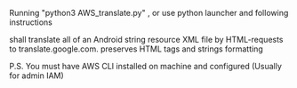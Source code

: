 Running "python3 AWS_translate.py" , or use python launcher and following instructions

shall translate all of an Android string resource XML file by HTML-requests to translate.google.com.
preserves HTML tags and strings formatting

P.S. You must have AWS CLI installed on machine and configured (Usually for admin IAM)